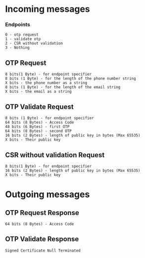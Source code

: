 # Incoming messages
### Endpoints
    0 - otp request
    1 - validate otp
    2 - CSR without validation
    3 - Nothing

## OTP Request
    8 bits(1 Byte) - for endpoint specifier
    8 bits (1 Byte) - for the length of the phone number string
    X bits - the phone number as a string
    8 bits (1 Byte) - for the length of the email string
    X bits - the email as a string

## OTP Validate Request
    8 bits (1 Byte) - for endpoint specifier
    64 bits (8 Bytes) - Access Code
    48 bits (6 Bytes) - first OTP
    64 bits (8 Bytes) - second OTP
    16 bits (2 Bytes) - length of public key in bytes (Max 65535)
    X bits - Their public key

## CSR without validation Request
    8 bits(1 Byte) - for endpoint specifier
    16 bits (2 Bytes) - length of public key in bytes (Max 65535)
    X bits - Their public key

# Outgoing messages
## OTP Request Response
    64 bits (8 Bytes) - Access Code

## OTP Validate Response
    Signed Certificate Null Terminated

